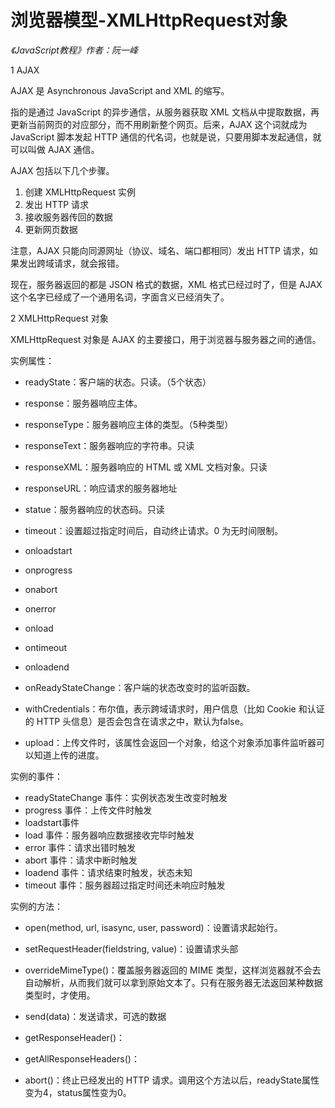 浏览器模型-XMLHttpRequest对象
==========================

*《JavaScript教程》作者：阮一峰*

1 AJAX

AJAX 是 Asynchronous JavaScript and XML 的缩写。

指的是通过 JavaScript 的异步通信，从服务器获取 XML 文档从中提取数据，再更新当前网页的对应部分，而不用刷新整个网页。后来，AJAX 这个词就成为 JavaScript 脚本发起 HTTP 通信的代名词，也就是说，只要用脚本发起通信，就可以叫做 AJAX 通信。

AJAX 包括以下几个步骤。

1. 创建 XMLHttpRequest 实例
2. 发出 HTTP 请求
3. 接收服务器传回的数据
4. 更新网页数据

注意，AJAX 只能向同源网址（协议、域名、端口都相同）发出 HTTP 请求，如果发出跨域请求，就会报错。

现在，服务器返回的都是 JSON 格式的数据，XML 格式已经过时了，但是 AJAX 这个名字已经成了一个通用名词，字面含义已经消失了。

2 XMLHttpRequest 对象

XMLHttpRequest 对象是 AJAX 的主要接口，用于浏览器与服务器之间的通信。

实例属性：

- readyState：客户端的状态。只读。（5个状态）
- response：服务器响应主体。
- responseType：服务器响应主体的类型。（5种类型）
- responseText：服务器响应的字符串。只读
- responseXML：服务器响应的 HTML 或 XML 文档对象。只读
- responseURL：响应请求的服务器地址
- statue：服务器响应的状态码。只读
- timeout：设置超过指定时间后，自动终止请求。0 为无时间限制。

- onloadstart
- onprogress
- onabort
- onerror
- onload
- ontimeout
- onloadend
- onReadyStateChange：客户端的状态改变时的监听函数。

- withCredentials：布尔值，表示跨域请求时，用户信息（比如 Cookie 和认证的 HTTP 头信息）是否会包含在请求之中，默认为false。

- upload：上传文件时，该属性会返回一个对象，给这个对象添加事件监听器可以知道上传的进度。

实例的事件：

- readyStateChange 事件：实例状态发生改变时触发
- progress 事件：上传文件时触发
- loadstart事件
- load 事件：服务器响应数据接收完毕时触发
- error 事件：请求出错时触发
- abort 事件：请求中断时触发
- loadend 事件：请求结束时触发，状态未知
- timeout 事件：服务器超过指定时间还未响应时触发

实例的方法：

- open(method, url, isasync, user, password)：设置请求起始行。
- setRequestHeader(fieldstring, value)：设置请求头部
- overrideMimeType()：覆盖服务器返回的 MIME 类型，这样浏览器就不会去自动解析，从而我们就可以拿到原始文本了。只有在服务器无法返回某种数据类型时，才使用。
- send(data)：发送请求，可选的数据

- getResponseHeader()：
- getAllResponseHeaders()：

- abort()：终止已经发出的 HTTP 请求。调用这个方法以后，readyState属性变为4，status属性变为0。











